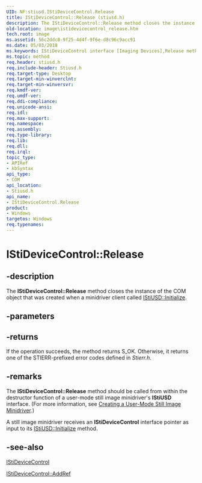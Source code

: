 ```yaml
---
UID: NF:stiusd.IStiDeviceControl.Release
title: IStiDeviceControl::Release (stiusd.h)
description: The IStiDeviceControl::Release method closes the instance of the COM object that was created when a minidriver client called IStiUSD::Initialize.
old-location: image\istidevicecontrol_release.htm
tech.root: image
ms.assetid: 56c2ddc0-9f25-4d4f-9f6e-d8c96c9acc91
ms.date: 05/03/2018
ms.keywords: IStiDeviceControl interface [Imaging Devices],Release method, IStiDeviceControl.Release, IStiDeviceControl::Release, Release, Release method [Imaging Devices], Release method [Imaging Devices],IStiDeviceControl interface, image.istidevicecontrol_release, stifnc_c0e50ea5-46e3-4b30-92b4-be6906647671.xml, stiusd/IStiDeviceControl::Release
ms.topic: method
req.header: stiusd.h
req.include-header: Stiusd.h
req.target-type: Desktop
req.target-min-winverclnt: 
req.target-min-winversvr: 
req.kmdf-ver: 
req.umdf-ver: 
req.ddi-compliance: 
req.unicode-ansi: 
req.idl: 
req.max-support: 
req.namespace: 
req.assembly: 
req.type-library: 
req.lib: 
req.dll: 
req.irql: 
topic_type:
- APIRef
- kbSyntax
api_type:
- COM
api_location:
- Stiusd.h
api_name:
- IStiDeviceControl.Release
product:
- Windows
targetos: Windows
req.typenames: 
---
```


# IStiDeviceControl::Release


## -description


The <b>IStiDeviceControl::Release</b> method closes the instance of the COM object that was created when a minidriver client called <a href="https://msdn.microsoft.com/library/windows/hardware/ff543824">IStiUSD::Initialize</a>.


## -parameters






## -returns



If the operation succeeds, the method returns S_OK. Otherwise, it returns one of the STIERR-prefixed error codes defined in <i>Stierr.h</i>.




## -remarks



The <b>IStiDeviceControl::Release</b> method should be called from within the destructor function of a user-mode still image minidriver's <b>IStiUSD</b> interface. (For more information, see <a href="https://msdn.microsoft.com/94fdbeba-5b4a-4b66-b381-ec362b6d38c9">Creating a User-Mode Still Image Minidriver</a>.)

A still image minidriver receives an <b>IStiDeviceControl</b> interface pointer as input to its <a href="https://msdn.microsoft.com/library/windows/hardware/ff543824">IStiUSD::Initialize</a> method.




## -see-also




<a href="https://msdn.microsoft.com/de58597a-d10a-45b3-bf75-539e5cd00535">IStiDeviceControl</a>



<a href="https://msdn.microsoft.com/library/windows/hardware/ff542933">IStiDeviceControl::AddRef</a>
 

 

